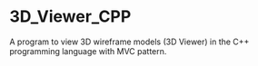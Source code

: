 # 3D_Viewer_CPP
A program to view 3D wireframe models (3D Viewer) in the C++ programming language with MVC pattern.
